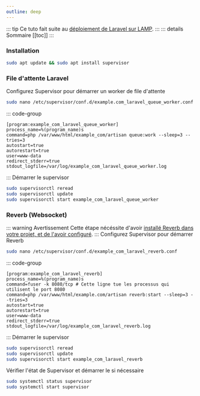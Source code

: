 ```yaml
---
outline: deep
---
```


::: tip Ce tuto fait suite au [déploiement de Laravel sur LAMP](/fr/laravel/deployment/deploy-laravel-on-lamp).
:::
::: details Sommaire
[[toc]]
:::

### Installation

```sh
sudo apt update && sudo apt install supervisor
```

### File d'attente Laravel

Configurez Supervisor pour démarrer un worker de file d'attente

```sh
sudo nano /etc/supervisor/conf.d/example.com_laravel_queue_worker.conf
```

::: code-group

```txt[/etc/supervisor/conf.d/example_com_laravel_queue_worker.conf]
[program:example_com_laravel_queue_worker]
process_name=%(program_name)s
command=php /var/www/html/example_com/artisan queue:work --sleep=3 --tries=3
autostart=true
autorestart=true
user=www-data
redirect_stderr=true
stdout_logfile=/var/log/example_com_laravel_queue_worker.log
```

:::
Démarrer le supervisor

```sh
sudo supervisorctl reread
sudo supervisorctl update
sudo supervisorctl start example_com_laravel_queue_worker
```

### Reverb (Websocket)

::: warning Avertissement
Cette étape nécéssite d'avoir [installé Reverb dans votre projet, et de l'avoir configuré](/fr/laravel/websocket/reverb-websocket-on-lamp).
:::
Configurez Supervisor pour démarrer Reverb

```sh
sudo nano /etc/supervisor/conf.d/example_com_laravel_reverb.conf
```

::: code-group

```txt[/etc/supervisor/conf.d/example_com_laravel_reverb.conf]
[program:example_com_laravel_reverb]
process_name=%(program_name)s
command=fuser -k 8080/tcp # Cette ligne tue les processus qui utilisent le port 8080
command=php /var/www/html/example.com/artisan reverb:start --sleep=3 --tries=3
autostart=true
autorestart=true
user=www-data
redirect_stderr=true
stdout_logfile=/var/log/example_com_laravel_reverb.log
```

:::
Démarrer le supervisor

```sh
sudo supervisorctl reread
sudo supervisorctl update
sudo supervisorctl start example_com_laravel_reverb
```

Vérifier l'état de Supervisor et démarrer le si nécessaire

```sh
sudo systemctl status supervisor
sudo systemctl start supervisor
```
